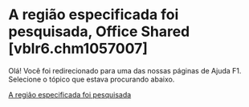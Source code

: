 
# A região especificada foi pesquisada, Office Shared [vblr6.chm1057007]

Olá! Você foi redirecionado para uma das nossas páginas de Ajuda F1. Selecione o tópico que estava procurando abaixo.

[A região especificada foi pesquisada](http://msdn.microsoft.com/library/1fbad072-24ca-7b4c-b3a1-b7fc546e9e90%28Office.15%29.aspx)
